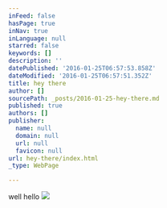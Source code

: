 ```yaml
---
inFeed: false
hasPage: true
inNav: true
inLanguage: null
starred: false
keywords: []
description: ''
datePublished: '2016-01-25T06:57:53.858Z'
dateModified: '2016-01-25T06:57:51.352Z'
title: hey there
author: []
sourcePath: _posts/2016-01-25-hey-there.md
published: true
authors: []
publisher:
  name: null
  domain: null
  url: null
  favicon: null
url: hey-there/index.html
_type: WebPage

---
```

well hello
![](https://the-grid-user-content.s3-us-west-2.amazonaws.com/fedfe821-cf75-4c1a-bf4b-33aae3e0ae87.jpg)